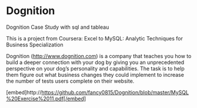 # Dognition
Dognition Case Study with sql and tableau


This is a project from Coursera: Excel to MySQL: Analytic Techniques for Business Specialization

Dognition (http://www.dognition.com) is a company that teaches you how to build a deeper connection with your dog by giving you an unprecedented perspective on your dog’s personality and capabilities. The task is to help them figure out what business changes they could implement to increase the number of tests users complete on their website.


[embed]http://https://github.com/fancy0815/Dognition/blob/master/MySQL%20Exercise%2011.pdf[/embed]

